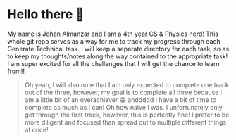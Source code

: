 # Hello there :wave:


My name is Johan Almanzar and I am a 4th year CS & Physics nerd! This whole git repo serves as a way for me to track my progress through each Generate Technical task. I will keep a separate directory for each task, so as to keep my thoughts/notes along the way contained to the appropriate task! I am super excited for all the challenges that I will get the chance to learn from!!


> Oh yeah, I will also note that I am only expected to complete one track out of the three, however, my goal is to complete all three because I am a little bit of an overachiever :grin: anddddd I have a bit of time to complete as much as I can!
> Oh how naive I was, I unfortunately only got through the first track, however, this is perfectly fine! I prefer to be more diligent and focused than spread out to multiple different things at once!
